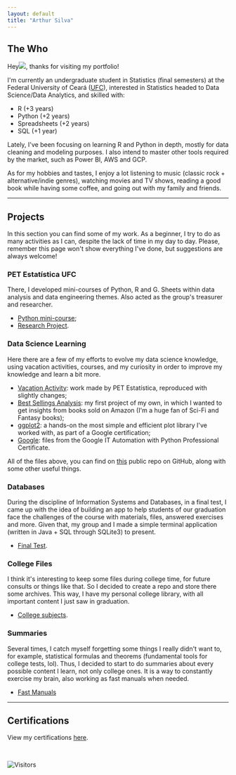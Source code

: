 ```yaml
---
layout: default
title: "Arthur Silva"
---
```


## The Who 

Hey<img class="profile-picture" src="https://cdn.jsdelivr.net/gh/4r7hu3/4r7hu3.github.io/assets/img/logo.jpg">, thanks for visiting my portfolio! 

I'm currently an undergraduate student in Statistics (final semesters) at the Federal University of Ceará ([UFC](https://www.ufc.br/)), interested in Statistics headed to Data Science/Data Analytics, and skilled with:

- R (+3 years)
- Python (+2 years)
- Spreadsheets (+2 years)
- SQL (+1 year)

Lately, I've been focusing on learning R and Python in depth, mostly for data cleaning and modeling purposes. I also intend to master other tools required by the market, such as Power BI, AWS and GCP.

As for my hobbies and tastes, I enjoy a lot listening to music (classic rock + alternative/indie genres), watching movies and TV shows, reading a good book while having some coffee, and going out with my family and friends.

---

## Projects

In this section you can find some of my work. As a beginner, I try to do as many activities as I can, despite the lack of time in my day to day. Please, remember this page won't show everything I've done, but suggestions are always welcome!

### PET Estatística UFC

There, I developed mini-courses of Python, R and G. Sheets within data analysis and data engineering themes. Also acted as the group's treasurer and researcher.

- [Python mini-course](https://github.com/4r7hu3/pet-files/tree/main/Minicursos);
- [Research Project](https://github.com/4r7hu3/pet-files/tree/main/pet-research).

### Data Science Learning

Here there are a few of my efforts to evolve my data science knowledge, using vacation activities, courses, and my curiosity in order to improve my knowledge and learn a bit more.

- [Vacation Activity](https://github.com/4r7hu3/data-science-learning/tree/main/Atividade%20de%20F%C3%A9rias): work made by PET Estatística, reproduced with slightly changes;
- [Best Sellings Analysis](https://github.com/4r7hu3/data-science-learning/tree/main/AED%20Amazon%20Best%20Sellings): my first project of my own, in which I wanted to get insights from books sold on Amazon (I'm a huge fan of Sci-Fi and Fantasy books);
- [ggplot2](https://github.com/4r7hu3/data-science-learning/tree/main/Visualization/ggplot2): a hands-on the most simple and efficient plot library I've worked with, as part of a Google certification;
- [Google](https://github.com/4r7hu3/data-science-learning/tree/main/Google): files from the Google IT Automation with Python Professional Certificate.

All of the files above, you can find on [this](https://github.com/4r7hu3/data-science-learning) public repo on GitHub, along with some other useful things.

### Databases

During the discipline of Information Systems and Databases, in a final test, I came up with the idea of building an app to help students of our graduation face the challenges of the course with materials, files, answered exercises and more. Given that, my group and I made a simple terminal application (written in Java + SQL through SQLite3) to present.

- [Final Test](https://github.com/4r7hu3/Trabalho-Final).

### College Files

I think it's interesting to keep some files during college time, for future consults or things like that. So I decided to create a repo and store there some archives. This way, I have my personal college library, with all important content I just saw in graduation.

- [College subjects](https://github.com/4r7hu3/cadeiras-graduacao).

### Summaries

Several times, I catch myself forgetting some things I really didn't want to, for example, statistical formulas and theorems (fundamental tools for college tests, lol). Thus, I decided to start to do summaries about every possible content I learn, not only college ones. It is a way to constantly exercise my brain, also working as fast manuals when needed.

- [Fast Manuals](https://github.com/4r7hu3/summaries)

---

## Certifications

View my certifications [here](./certifications/certifications.html).

<br>

![Visitors](https://api.visitorbadge.io/api/visitors?path=4r7hu3.github.io&label=Visitors&countColor=%2337d67a)
